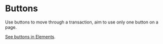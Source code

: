 # Buttons

Use buttons to move through a transaction, aim to use only one button on a page.

[See buttons in Elements](http://govuk-elements.herokuapp.com/buttons/).
